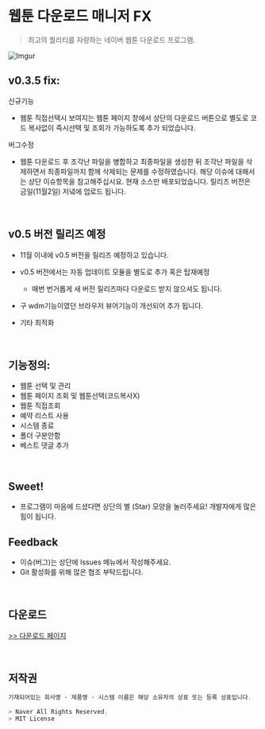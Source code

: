 # 웹툰 다운로드 매니저 FX
> 최고의 퀄리티를 자랑하는 네이버 웹툰 다운로드 프로그램.


![Imgur](https://i.imgur.com/haI0RoJ.png)

## v0.3.5 fix:

신규기능
   * 웹툰 직접선택시 보여지는 웹툰 페이지 창에서 상단의 다운로드 버튼으로 별도로 코드 복사없이 즉시선택 및 조회가 가능하도록 추가 되었습니다.

버그수정
   * 웹툰 다운로드 후 조각난 파일을 병합하고 최종파일을 생성한 뒤 조각난 파일을 삭제하면서 최종파일까지 함께 삭제되는 문제를 수정하였습니다.
     해당 이슈에 대해서는 상단 이슈항목을 참고해주십시요. 현재 소스만 배포되었습니다. 릴리즈 버전은 금일(11월2일) 저녘에 업로드 됩니다.

<br/>

## v0.5 버전 릴리즈 예정
  * 11월 이내에 v0.5 버전을 릴리즈 예정하고 있습니다.
  
  * v0.5 버전에서는 자동 업데이트 모듈을 별도로 추가 혹은 탑재예정 
    - 매번 번거롭게 새 버전 릴리즈마다 다운로드 받지 않으셔도 됩니다.
  
  * 구 wdm기능이였던 브라우저 뷰어기능이 개선되어 추가 됩니다.

  * 기타 최적화
 
 <br/>

## 기능정의:

* 웹툰 선택 및 관리
* 웹툰 페이지 조회 및 웹툰선택(코드복사X)
* 웹툰 직접조회
* 예약 리스트 사용
* 시스템 종료
* 폴더 구분안함
* 베스트 댓글 추가

<br/>

## Sweet!

 * 프로그램이 마음에 드셨다면 상단의 별 (Star) 모양을 눌러주세요!
   개발자에게 많은 힘이 됩니다.
   
## Feedback

  * 이슈(버그)는 상단에 Issues 메뉴에서 작성해주세요.
  * Git 활성화를 위해 많은 협조 부탁드립니다.

<br/>

## 다운로드
[>> 다운로드 페이지](https://github.com/kimyearho/WebtoonDownloadManager/releases/tag/0.3.5)

<br/>

## 저작권
```javascript
기재되어있는 회사명 · 제품명 · 시스템 이름은 해당 소유자의 상표 또는 등록 상표입니다.

> Naver All Rights Reserved.
> MIT License
```
